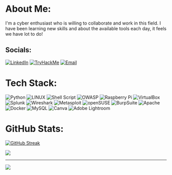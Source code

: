# About Me:
I'm a cyber enthusiast who is willing to collaborate and work in this field. I have been learning new skills and about the available tools each day, it feels we have lot to do!


## Socials:
[![LinkedIn](https://img.shields.io/badge/LinkedIn-%230077B5.svg?logo=linkedin&logoColor=white)](https://linkedin.com/in/gopal-mahaldar) 
[![TryHackMe](https://img.shields.io/badge/TryHackMe-212C42.svg?logo=TryHackMe)](https://tryhackme.com/r/p/LameUser)
[![Email](https://img.shields.io/badge/Gmail-0E1128.svg?logo=Gmail)](mailto:gopal.mahaldar2020%40gmail.com)

# Tech Stack:
![Python](https://img.shields.io/badge/python-3670A0?style=for-the-badge&logo=python&logoColor=ffdd54) ![LINUX](https://img.shields.io/badge/Linux-FCC624?style=for-the-badge&logo=linux&logoColor=black) ![Shell Script](https://img.shields.io/badge/shell_script-%23121011.svg?style=for-the-badge&logo=gnu-bash&logoColor=white) ![OWASP](https://img.shields.io/badge/-OWASP-512BD4?style=for-the-badge&logo=OWASP)  ![Raspberry Pi](https://img.shields.io/badge/-RaspberryPi-C51A4A?style=for-the-badge&logo=Raspberry-Pi)  ![VirtualBox](https://img.shields.io/badge/-VirtualBox-6ba7ca?style=for-the-badge&logo=VirtualBox&logocolor=black) ![Splunk](https://img.shields.io/badge/-Splunk-a9b54f?style=for-the-badge&logo=Splunk) ![Wireshark](https://img.shields.io/badge/-Wireshark-aa925b?style=for-the-badge&logo=Wireshark)  ![Metasploit](https://img.shields.io/badge/-Metasploit-031B4E?style=for-the-badge&logo=Metasploit)  ![openSUSE](https://img.shields.io/badge/-openSUSE-145248?style=for-the-badge&logo=openSUSE)  ![BurpSuite](https://img.shields.io/badge/-Burp%20Suite-faecc6?style=for-the-badge&logo=Burp%20Suite&logocolor=black) ![Apache](https://img.shields.io/badge/apache-D33847.svg?style=for-the-badge&logo=apache&logoColor=white) ![Docker](https://img.shields.io/badge/Docker-2C3454.svg?style=for-the-badge&logo=Docker&logoColor=white) ![MySQL](https://img.shields.io/badge/mysql-b3400f.svg?style=for-the-badge&logo=mysql&logoColor=white) ![Canva](https://img.shields.io/badge/Canva-%2300C4CC.svg?style=for-the-badge&logo=Canva&logoColor=white)  ![Adobe Lightroom](https://img.shields.io/badge/Adobe%20Lightroom-31A8FF.svg?style=for-the-badge&logo=Adobe%20Lightroom&logoColor=white)  
# GitHub Stats:

[![GitHub Streak](https://github-readme-streak-stats.herokuapp.com?user=LameUser&theme=github-dark-blue&hide_border=true)](https://git.io/streak-stats)

![](https://github-readme-stats.vercel.app/api/top-langs/?username=LameUser&theme=transparent&hide_border=true&include_all_commits=false&count_private=false&layout=compact)

---
[![](https://visitcount.itsvg.in/api?id=LameUser&icon=5&color=3)](https://visitcount.itsvg.in)

<!-- Proudly created with GPRM ( https://gprm.itsvg.in ) -->
